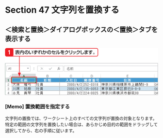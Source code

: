 # Section 47 文字列を置換する

## ＜検索と置換＞ダイアログボックスの＜置換＞タブを表示する

![](001.png)

### [Memo] 置換範囲を指定する

文字列の置換では、ワークシート上のすべての文字列が置換の対象となります。特定の範囲の文字列を置換したい場合は、あらかじめ目的の範囲をドラッグして選択してから、右の手順に従います。
